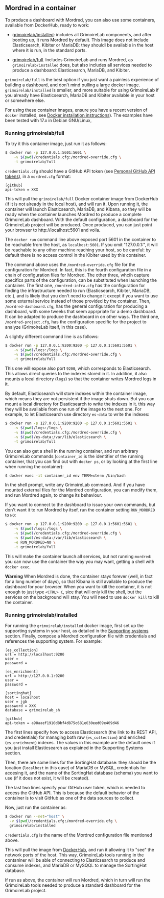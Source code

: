 ## Mordred in a container

To produce a dashboard with Mordred, you can also use some containers, available from DockerHub, ready to work:

* [grimoirelab/installed](https://hub.docker.com/r/grimoirelab/installed/): includes all GrimoireLab components, and after booting up, it runs Mordred by default. This image does not include Elasticsearch, Kibiter or MariaDB: they shouldl be available in the host where it is run, in the standard ports.

* [grimoirelab/full](https://hub.docker.com/r/grimoirelab/full). Includes GrimoireLab and runs Mordred, as `grimoirelab/installed` does, but also includes all services needed to produce a dashboard: Elasticsearch, MariaDB, and Kibiter.

`grimoirelab/full` is the best option if you just want a painless experience of building a dashboard, and don't mind pulling a large docker image. `grimoirelab/installed` is smaller, and more suitable for using GrimoireLab if you already have Elasticsearch, MariaDB and Kibiter available in your host or somewhere else.

For using these container images, ensure you have a recent version of `docker` installed, see [Docker installation instructions](https://docs.docker.com/engine/installation/)). The examples have been tested with 17.x in Debian GNU/Linux,

### Running grimoirelab/full

To try it this container image, just run it as follows:

```bash
$ docker run -p 127.0.0.1:5601:5601 \
    -v $(pwd)/credentials.cfg:/mordred-override.cfg \
    -t grimoirelab/full
```

`credentials.cfg` should have a GitHub API token (see [Personal GitHub API tokens](https://github.com/blog/1509-personal-api-tokens)), in a `mordred.cfg`
format:

```
[github]
api-token = XXX
```

This will pull the `grimoirelab/full` Docker container image from DockerHub (if it is not already in the local host), and will run it. Upon running it, the container will launch Elasticsearch, MariaDB, and Kibana, so they will be ready when the container launches Mordred to produce a complete GrimoireLab dashboard. With the default configuration, a dashboard for the GrimoireLab project will be produced. Once produced, you can just point your browser to http://localhost:5601 and voila.

The `docker run` command line above exposed port 5601 in the container to be reachable from the host, as  `localhost:5601`. If you omit "127.0.0.1:", it will be reachable to any other machine reaching your host, so be careful: by default there is no access control in the Kibiter used by this container.

The command above uses the `/mordred-override.cfg` file for the configuration for Mordred. In fact, this is the fourth configuration file in a chain of configuration files for Mordred. The other three, whcih capture specifics parts of the configuration, can be substituted when launching the container. The first one, `/mordred-infra.cfg` has the configuration for finding the infrastructure needed to run (Elasticsearch, Kibiter, MariaDB, etc.), and is likely that you don't need to change it except if you want to use some external service instead of those provided by the container. Then, `/mordred-dashboard.cfg`, has the general configuration for producing a dashboard, with some tweeks that seem apprpriate for a demo dashboard. It can be adapted to produce the dashboard in on other ways. The third one, `/mordred-project.cfg`, has the configuration specific for the project to analyze (GrimoireLab itself, in this case).

A slightly different command line is as follows:

```bash
$ docker run -p 127.0.0.1:9200:9200 -p 127.0.0.1:5601:5601 \
    -v $(pwd)/logs:/logs \
    -v $(pwd)/credentials.cfg:/mordred-override.cfg \
    -t grimoirelab/full
```

This one will expose also port `9200`, which corresponds to Elasticsearch. This allows direct queries to the indexes stored in it. In addition, it also mounts a local directory (`logs`) so that the container writes Mordred logs in it.

By default, Elasticsearch will store indexes within the container image, which means they are not persistent if the image shuts down. But you can mount a local directory for Elasticsearch to write the indexes in it. this way they will be available from one run of the image to the next one. For example, to let Elasticsearch use directory `es-data` to write the indexes:

```bash
$ docker run -p 127.0.0.1:9200:9200 -p 127.0.0.1:5601:5601 \
    -v $(pwd)/logs:/logs \
    -v $(pwd)/credentials.cfg:/mordred-override.cfg \
    -v $(pwd)/es-data:/var/lib/elasticsearch \
    -t grimoirelab/full
```

You can also get a shell in the running container, and run arbitrary GrimoireLab commands (`container_id` is the identifier of the running container, that you can find out with `docker ps`, or by looking at the first line when running the container):

```bash
$ docker exec -it container_id env TERM=xterm /bin/bash
```

In the shell prompt, write any GrimoireLab command. And if you have mounted external files for the Mordred configuration, you can modify them, and run Mordred again, to change its behaviour.

If you want to connect to the dashboard to issue your own commands, but don't want it to run Mordred by itsef, run the container setting `RUN_MORDRED` to `NO`:

```bash
$ docker run -p 127.0.0.1:9200:9200 -p 127.0.0.1:5601:5601 \
    -v $(pwd)/logs:/logs \
    -v $(pwd)/credentials.cfg:/mordred-override.cfg \
    -v $(pwd)/es-data:/var/lib/elasticsearch \
    -e RUN_MORDRED=NO \
    -t grimoirelab/full
```

This will make the container launch all services, but not running `mordred`: you can now use the container the way you may want, getting a shell with `docker exec`.

**Warning** When Mordred is done, the container stays forever (well, in fact for a long number of days), so that Kibana is still available to produce the dashboard for your browser. When you want to kill the container, it is not enough to just type `<CTRL> C`, sice that will only kill the shell, but the services on the background will stay. You will need to use `docker kill` to kill the container.


### Running grimoirelab/installed

For running the `grimoirelab/installed` docker image, first set up the supporting systems in your host, as detailed in the [Supporting systems](before-you-start/supporting-systems.md) section.  Finally, compose a Mordred configuration file with credentials and references the supporting system. For example:

```
[es_collection]
url = http://localhost:9200
user =
password =

[es_enrichment]
url = http://127.0.0.1:9200
user =
password =

[sortinghat]
host = localhost
user = jgb
password = XXX
database = grimoirelab_sh

[github]
api-token = a98aaef1910d8bf4d875c681e030eed09e409d46
```

The first lines specify how to access Elasticsearch (the link to its REST API, and credentials) for managing both raw (`es_collection`) and enriched (`es_enrichment`) indexes. The values in this example are the default ones if you just install Elasticsearch as explained in the Supporting Systems section.

Then, there are some lines for the SortingHat database: they should be the location (`localhost` in this case) of MariaDB or MySQL, credentials for accesing it, and the name of the SortingHat database (schema) you want to use (if it does not exist, it will be created).

The last two lines specify your GitHub user token, which is needed to access the GitHub API. This is because the default behavior of the container is to visit GitHub as one of the data sources to collect.
 
Now, just run the container as:

```bash
$ docker run --net="host" \
  -v $(pwd)/credentials.cfg:/mordred-override.cfg \
  grimoirelab/installed
```

`credentials.cfg` is the name of the Mordred configuration file mentioned above.

This will pull the image from [DockerHub](http://dockerhub.com), and run it allowing it to "see" the network ports of the host. This way, GrimoireLab tools running in the contaniner will be able of connecting to Elasticsearch to produce and consume indexes, and MariaDB or MySQQL to manage the SortingHat database.

If run as above, the container will run Mordred, which in turn will run the GrimoireLab tools needed to produce a standard dashboard for the GrimoireLab project.


